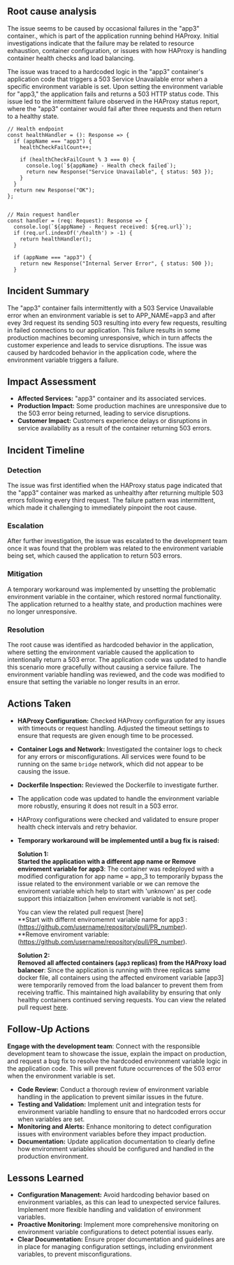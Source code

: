## Root cause analysis
The issue seems to be caused by occasional failures in the "app3" container., which is part of the application running behind HAProxy.
Initial investigations indicate that the failure may be related to resource exhaustion, container configuration, or issues with how HAProxy is handling container health checks and load balancing.

The issue was traced to a hardcoded logic in the "app3" container's application code that triggers a 503 Service Unavailable error when a specific environment variable is set. Upon setting the environment variable for "app3," the application fails and returns a 503 HTTP status code. This issue led to the intermittent failure observed in the HAProxy status report, where the "app3" container would fail after three requests and then return to a healthy state.
```
// Health endpoint
const healthHandler = (): Response => {
  if (appName === "app3") {   
    healthCheckFailCount++;

    if (healthCheckFailCount % 3 === 0) {
      console.log(`${appName} - Health check failed`);
      return new Response("Service Unavailable", { status: 503 });
    }
  }
  return new Response("OK");
};


// Main request handler
const handler = (req: Request): Response => {
  console.log(`${appName} - Request received: ${req.url}`);
  if (req.url.indexOf('/health') > -1) {
    return healthHandler();
  }

  if (appName === "app3") {
    return new Response("Internal Server Error", { status: 500 });
  }
```

## Incident Summary
 The "app3" container fails intermittently with a 503 Service Unavailable error when an environment variable is set to APP_NAME=app3 and after evey 3rd request its sending 503 resulting into every few requests, resulting in failed connections to our application. This failure results in some production machines becoming unresponsive, which in turn affects the customer experience and leads to service disruptions. The issue was caused by hardcoded behavior in the application code, where the environment variable triggers a failure.
 
## Impact Assessment
- **Affected Services:** "app3" container and its associated services.
- **Production Impact:** Some production machines are unresponsive due to the 503 error being returned, leading to service disruptions.
- **Customer Impact:** Customers experience delays or disruptions in service availability as a result of the container returning 503 errors.
  
## Incident Timeline

### Detection
The issue was first identified when the HAProxy status page indicated that the "app3" container was marked as unhealthy after returning multiple 503 errors following every third request. The failure pattern was intermittent, which made it challenging to immediately pinpoint the root cause.

### Escalation
After further investigation, the issue was escalated to the development  team once it was found that the problem was related to the environment variable being set, which caused the application to return 503 errors.

### Mitigation
A temporary workaround was implemented by unsetting the problematic environment variable in the container, which restored normal functionality. The application returned to a healthy state, and production machines were no longer unresponsive.

### Resolution
The root cause was identified as hardcoded behavior in the application, where setting the environment variable caused the application to intentionally return a 503 error. The application code was updated to handle this scenario more gracefully without causing a service failure. The environment variable handling was reviewed, and the code was modified to ensure that setting the variable no longer results in an error.
 
##  Actions Taken
- **HAProxy Configuration:** Checked HAProxy configuration for any issues with timeouts or request handling. Adjusted the timeout settings to ensure that requests are given enough time to be processed.
- **Container Logs and Network:** Investigated the container logs to check for any errors or misconfigurations. All services were found to be running on the same `bridge` network, which did not appear to be causing the issue.
- **Dockerfile Inspection:** Reviewed the Dockerfile to investigate further.
- The application code was updated to handle the environment variable more robustly, ensuring it does not result in a 503 error.
- HAProxy configurations were checked and validated to ensure proper health check intervals and retry behavior.
- **Temporary workaround will be implemented until a bug fix is raised:**
  
     **Solution 1:** <br>
     **Started the application with a different app name or Remove enviroment variable for app3**: The container was redeployed with a modified configuration for app name  = app_3 to temporarily bypass the issue related to the environment variable or we can remove the enviroment variable which help to start with  'unknown' as per code support this intiaizaltion [when enviroment variable is not set].
  
  You can view the related pull request [here] <br>
      **Start with differnt enviromemnt variable name for app3 :  (https://github.com/username/repository/pull/PR_number). <br>
      **Remove enviroment variable: (https://github.com/username/repository/pull/PR_number).
  
     **Solution 2:** <br>
     **Removed all affected containers (`app3` replicas) from the HAProxy load balancer**: Since the application is running with three replicas same docker file, all containers using the affected enviroment variable [app3] were temporarily removed from the load balancer to prevent them from receiving traffic. This maintained high availability by ensuring that only healthy containers continued serving requests.
 You can view the related pull request [here](https://github.com/username/repository/pull/PR_number).
  
##  Follow-Up Actions
 **Engage with the development team**: Connect with the responsible development team to showcase the issue, explain the impact on production, and request a bug fix to resolve the hardcoded environment variable logic in the application code. This will prevent future occurrences of the 503 error when the environment variable is set.
- **Code Review:** Conduct a thorough review of environment variable handling in the application to prevent similar issues in the future.
- **Testing and Validation:** Implement unit and integration tests for environment variable handling to ensure that no hardcoded errors occur when variables are set.
- **Monitoring and Alerts:** Enhance monitoring to detect configuration issues with environment variables before they impact production.
- **Documentation:** Update application documentation to clearly define how environment variables should be configured and handled in the production environment.

## Lessons Learned
- **Configuration Management:** Avoid hardcoding behavior based on environment variables, as this can lead to unexpected service failures. Implement more flexible handling and validation of environment variables.
- **Proactive Monitoring:** Implement more comprehensive monitoring on environment variable configurations to detect potential issues early.
- **Clear Documentation:** Ensure proper documentation and guidelines are in place for managing configuration settings, including environment variables, to prevent misconfigurations.
